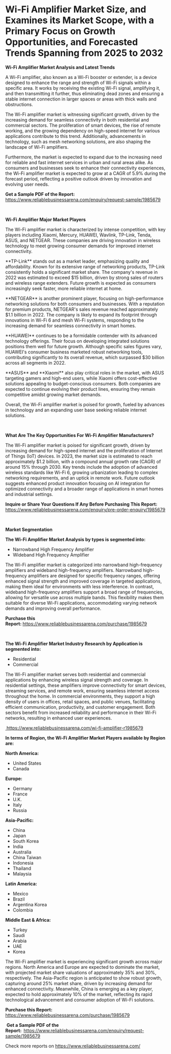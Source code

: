 <p><h1>Wi-Fi Amplifier Market Size, and Examines its Market Scope, with a Primary Focus on Growth Opportunities, and Forecasted Trends Spanning from 2025 to 2032</h1></p><p><strong>Wi-Fi Amplifier Market Analysis and Latest Trends</strong></p>
<p><p>A Wi-Fi amplifier, also known as a Wi-Fi booster or extender, is a device designed to enhance the range and strength of Wi-Fi signals within a specific area. It works by receiving the existing Wi-Fi signal, amplifying it, and then transmitting it further, thus eliminating dead zones and ensuring a stable internet connection in larger spaces or areas with thick walls and obstructions. </p><p>The Wi-Fi amplifier market is witnessing significant growth, driven by the increasing demand for seamless connectivity in both residential and commercial sectors. The proliferation of smart devices, the rise of remote working, and the growing dependency on high-speed internet for various applications contribute to this trend. Additionally, advancements in technology, such as mesh networking solutions, are also shaping the landscape of Wi-Fi amplifiers.</p><p>Furthermore, the market is expected to expand due to the increasing need for reliable and fast internet services in urban and rural areas alike. As consumers and businesses seek to enhance their connectivity experiences, the Wi-Fi amplifier market is expected to grow at a CAGR of 5.9% during the forecast period, reflecting a positive outlook driven by innovation and evolving user needs.</p></p>
<p><strong>Get a Sample PDF of the Report:&nbsp;</strong> <a href="https://www.reliablebusinessarena.com/enquiry/request-sample/1985679?utm_campaign=2106&utm_medium=2&utm_source=Github&utm_content=ia&utm_term=13022025&utm_id=wi-fi-amplifier">https://www.reliablebusinessarena.com/enquiry/request-sample/1985679</a></p>
<p>&nbsp;</p>
<p><strong>Wi-Fi Amplifier Major Market Players</strong></p>
<p><p>The Wi-Fi amplifier market is characterized by intense competition, with key players including Xiaomi, Mercury, HUAWEI, Wavlink, TP-Link, Tenda, ASUS, and NETGEAR. These companies are driving innovation in wireless technology to meet growing consumer demands for improved internet connectivity.</p><p>**TP-Link** stands out as a market leader, emphasizing quality and affordability. Known for its extensive range of networking products, TP-Link consistently holds a significant market share. The company's revenue in 2022 was estimated to exceed $15 billion, driven by strong sales of routers and wireless range extenders. Future growth is expected as consumers increasingly seek faster, more reliable internet at home.</p><p>**NETGEAR** is another prominent player, focusing on high-performance networking solutions for both consumers and businesses. With a reputation for premium products, NETGEAR's sales revenue reached approximately $1.1 billion in 2022. The company is likely to expand its footprint through innovations in Wi-Fi 6 and mesh Wi-Fi systems, responding to the increasing demand for seamless connectivity in smart homes.</p><p>**HUAWEI** continues to be a formidable contender with its advanced technology offerings. Their focus on developing integrated solutions positions them well for future growth. Although specific sales figures vary, HUAWEI's consumer business marketed robust networking tools, contributing significantly to its overall revenue, which surpassed $30 billion across all segments in 2022.</p><p>**ASUS** and **Xiaomi** also play critical roles in the market, with ASUS targeting gamers and high-end users, while Xiaomi offers cost-effective solutions appealing to budget-conscious consumers. Both companies are expected to continue evolving their product lines, ensuring they remain competitive amidst growing market demands.</p><p>Overall, the Wi-Fi amplifier market is poised for growth, fueled by advances in technology and an expanding user base seeking reliable internet solutions.</p></p>
<p>&nbsp;</p>
<p><strong>What Are The Key Opportunities For Wi-Fi Amplifier Manufacturers?</strong></p>
<p><p>The Wi-Fi amplifier market is poised for significant growth, driven by increasing demand for high-speed internet and the proliferation of Internet of Things (IoT) devices. In 2023, the market size is estimated to reach approximately $1.2 billion, with a compound annual growth rate (CAGR) of around 15% through 2030. Key trends include the adoption of advanced wireless standards like Wi-Fi 6, growing urbanization leading to complex networking requirements, and an uptick in remote work. Future outlook suggests enhanced product innovation focusing on AI integration for optimized connectivity and a broader range of applications in smart homes and industrial settings.</p></p>
<p><strong>Inquire or Share Your Questions If Any Before Purchasing This Report:</strong> <a href="https://www.reliablebusinessarena.com/enquiry/pre-order-enquiry/1985679?utm_campaign=2106&utm_medium=2&utm_source=Github&utm_content=ia&utm_term=13022025&utm_id=wi-fi-amplifier">https://www.reliablebusinessarena.com/enquiry/pre-order-enquiry/1985679</a></p>
<p>&nbsp;</p>
<p><strong>Market Segmentation</strong></p>
<p><strong>The Wi-Fi Amplifier Market Analysis by types is segmented into:</strong></p>
<p><ul><li>Narrowband High Frequency Amplifier</li><li>Wideband High Frequency Amplifier</li></ul></p>
<p><p>The Wi-Fi amplifier market is categorized into narrowband high-frequency amplifiers and wideband high-frequency amplifiers. Narrowband high-frequency amplifiers are designed for specific frequency ranges, offering enhanced signal strength and improved coverage in targeted applications, making them ideal for environments with less interference. In contrast, wideband high-frequency amplifiers support a broad range of frequencies, allowing for versatile use across multiple bands. This flexibility makes them suitable for diverse Wi-Fi applications, accommodating varying network demands and improving overall performance.</p></p>
<p><strong>Purchase this Report:&nbsp;</strong><a href="https://www.reliablebusinessarena.com/purchase/1985679?utm_campaign=2106&utm_medium=2&utm_source=Github&utm_content=ia&utm_term=13022025&utm_id=wi-fi-amplifier">https://www.reliablebusinessarena.com/purchase/1985679</a></p>
<p>&nbsp;</p>
<p><strong>The Wi-Fi Amplifier Market Industry Research by Application is segmented into:</strong></p>
<p><ul><li>Residential</li><li>Commercial</li></ul></p>
<p><p>The Wi-Fi amplifier market serves both residential and commercial applications by enhancing wireless signal strength and coverage. In residential settings, these amplifiers improve connectivity for smart devices, streaming services, and remote work, ensuring seamless internet access throughout the home. In commercial environments, they support a high density of users in offices, retail spaces, and public venues, facilitating efficient communication, productivity, and customer engagement. Both sectors benefit from increased reliability and performance in their Wi-Fi networks, resulting in enhanced user experiences.</p></p>
<p><a href="https://www.reliablebusinessarena.com/wi-fi-amplifier-r1985679?utm_campaign=2106&utm_medium=2&utm_source=Github&utm_content=ia&utm_term=13022025&utm_id=wi-fi-amplifier">&nbsp;https://www.reliablebusinessarena.com/wi-fi-amplifier-r1985679</a></p>
<p><strong>In terms of Region, the Wi-Fi Amplifier Market Players available by Region are:</strong></p>
<p>
    <p> <strong> North America: </strong>
        <ul>
            <li>United States</li>
            <li>Canada</li>
        </ul>
        </p> 
    <p> <strong> Europe: </strong>
        <ul>
            <li>Germany</li>
            <li>France</li>
            <li>U.K.</li>
            <li>Italy</li>
            <li>Russia</li>
        </ul>
        </p> 
    <p> <strong> Asia-Pacific: </strong>
        <ul>
            <li>China</li>
            <li>Japan</li>
            <li>South Korea</li>
            <li>India</li>
            <li>Australia</li>
            <li>China Taiwan</li>
            <li>Indonesia</li>
            <li>Thailand</li>
            <li>Malaysia</li>
        </ul>
        </p> 
    <p> <strong> Latin America: </strong>
        <ul>
            <li>Mexico</li>
            <li>Brazil</li>
            <li>Argentina Korea</li>
            <li>Colombia</li>
        </ul>
        </p> 
    <p> <strong> Middle East & Africa: </strong>
        <ul>
            <li>Turkey</li>
            <li>Saudi</li>
            <li>Arabia</li>
            <li>UAE</li>
            <li>Korea</li>
        </ul>
    </p>
    </p>
<p><p>The Wi-Fi amplifier market is experiencing significant growth across major regions. North America and Europe are expected to dominate the market, with projected market share valuations of approximately 35% and 30%, respectively. The Asia-Pacific region is anticipated to show robust growth, capturing around 25% market share, driven by increasing demand for enhanced connectivity. Meanwhile, China is emerging as a key player, expected to hold approximately 10% of the market, reflecting its rapid technological advancement and consumer adoption of Wi-Fi solutions.</p></p>
<p><strong>Purchase this Report: </strong><a href="https://www.reliablebusinessarena.com/purchase/1985679?utm_campaign=2106&utm_medium=2&utm_source=Github&utm_content=ia&utm_term=13022025&utm_id=wi-fi-amplifier">https://www.reliablebusinessarena.com/purchase/1985679</a></p>
<p>&nbsp;<strong>Get a Sample PDF of the Report:&nbsp;&nbsp;</strong><a href="https://www.reliablebusinessarena.com/enquiry/request-sample/1985679?utm_campaign=2106&utm_medium=2&utm_source=Github&utm_content=ia&utm_term=13022025&utm_id=wi-fi-amplifier">https://www.reliablebusinessarena.com/enquiry/request-sample/1985679</a></p>
<p><strong></strong></p>
<p>Check more reports on <a href="https://www.reliablebusinessarena.com/?utm_campaign=2106&utm_medium=2&utm_source=Github&utm_content=ia&utm_term=13022025&utm_id=wi-fi-amplifier">https://www.reliablebusinessarena.com/</a></p>